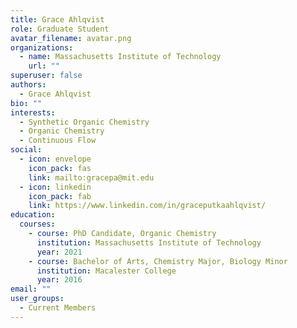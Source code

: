 ```yaml
---
title: Grace Ahlqvist
role: Graduate Student
avatar_filename: avatar.png
organizations:
  - name: Massachusetts Institute of Technology
    url: ""
superuser: false
authors:
  - Grace Ahlqvist
bio: ""
interests:
  - Synthetic Organic Chemistry
  - Organic Chemistry
  - Continuous Flow
social:
  - icon: envelope
    icon_pack: fas
    link: mailto:gracepa@mit.edu
  - icon: linkedin
    icon_pack: fab
    link: https://www.linkedin.com/in/graceputkaahlqvist/
education:
  courses:
    - course: PhD Candidate, Organic Chemistry
      institution: Massachusetts Institute of Technology
      year: 2021
    - course: Bachelor of Arts, Chemistry Major, Biology Minor
      institution: Macalester College
      year: 2016
email: ""
user_groups:
  - Current Members
---
```

